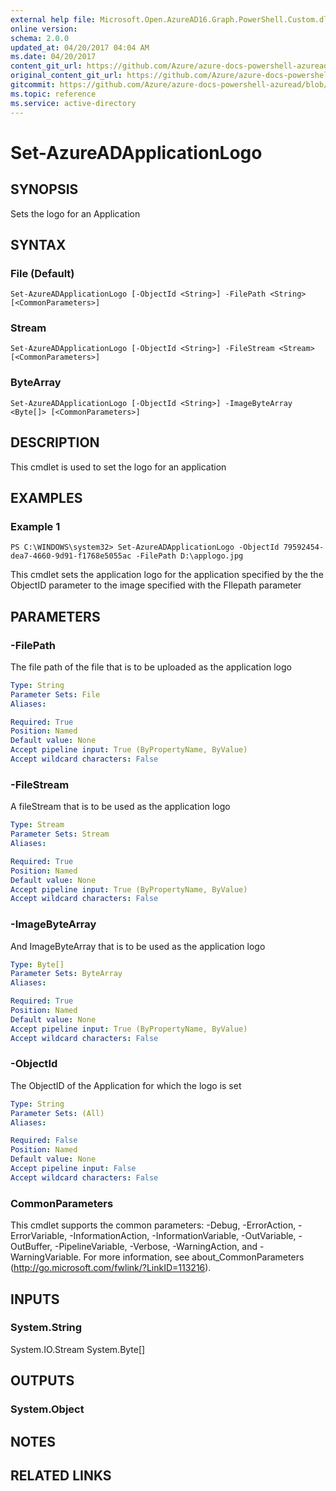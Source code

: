```yaml
---
external help file: Microsoft.Open.AzureAD16.Graph.PowerShell.Custom.dll-Help.xml
online version:
schema: 2.0.0
updated_at: 04/20/2017 04:04 AM
ms.date: 04/20/2017
content_git_url: https://github.com/Azure/azure-docs-powershell-azuread/blob/VinceSmith-patch-7/Azure%20AD%20Cmdlets/AzureAD/v2/Set-AzureADApplicationLogo.md
original_content_git_url: https://github.com/Azure/azure-docs-powershell-azuread/blob/VinceSmith-patch-7/Azure%20AD%20Cmdlets/AzureAD/v2/Set-AzureADApplicationLogo.md
gitcommit: https://github.com/Azure/azure-docs-powershell-azuread/blob/424c08eff259398d1aa2f26116c38cea5e911b45
ms.topic: reference
ms.service: active-directory
---
```


# Set-AzureADApplicationLogo

## SYNOPSIS
Sets the logo for an Application

## SYNTAX

### File (Default)
```
Set-AzureADApplicationLogo [-ObjectId <String>] -FilePath <String> [<CommonParameters>]
```

### Stream
```
Set-AzureADApplicationLogo [-ObjectId <String>] -FileStream <Stream> [<CommonParameters>]
```

### ByteArray
```
Set-AzureADApplicationLogo [-ObjectId <String>] -ImageByteArray <Byte[]> [<CommonParameters>]
```

## DESCRIPTION
This cmdlet is used to set the logo for an application

## EXAMPLES

### Example 1
```
PS C:\WINDOWS\system32> Set-AzureADApplicationLogo -ObjectId 79592454-dea7-4660-9d91-f1768e5055ac -FilePath D:\applogo.jpg
```

This cmdlet sets the application logo for the application specified by the the ObjectID parameter to the image specified with the FIlepath parameter

## PARAMETERS

### -FilePath
The file path of the file that is to be uploaded as the application logo

```yaml
Type: String
Parameter Sets: File
Aliases: 

Required: True
Position: Named
Default value: None
Accept pipeline input: True (ByPropertyName, ByValue)
Accept wildcard characters: False
```

### -FileStream
A fileStream that is to be used as the application logo

```yaml
Type: Stream
Parameter Sets: Stream
Aliases: 

Required: True
Position: Named
Default value: None
Accept pipeline input: True (ByPropertyName, ByValue)
Accept wildcard characters: False
```

### -ImageByteArray
And ImageByteArray that is to be used as the application logo

```yaml
Type: Byte[]
Parameter Sets: ByteArray
Aliases: 

Required: True
Position: Named
Default value: None
Accept pipeline input: True (ByPropertyName, ByValue)
Accept wildcard characters: False
```

### -ObjectId
The ObjectID of the Application for which the logo is set

```yaml
Type: String
Parameter Sets: (All)
Aliases: 

Required: False
Position: Named
Default value: None
Accept pipeline input: False
Accept wildcard characters: False
```

### CommonParameters
This cmdlet supports the common parameters: -Debug, -ErrorAction, -ErrorVariable, -InformationAction, -InformationVariable, -OutVariable, -OutBuffer, -PipelineVariable, -Verbose, -WarningAction, and -WarningVariable. For more information, see about_CommonParameters (http://go.microsoft.com/fwlink/?LinkID=113216).

## INPUTS

### System.String
System.IO.Stream
System.Byte[]

## OUTPUTS

### System.Object

## NOTES

## RELATED LINKS

